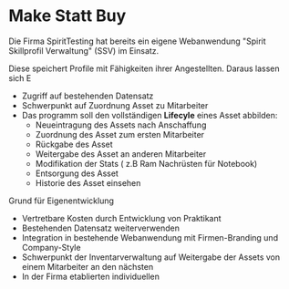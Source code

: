 Make Statt Buy
==============

Die Firma SpiritTesting hat bereits ein eigene Webanwendung "Spirit Skillprofil Verwaltung" (SSV) im Einsatz.

Diese speichert Profile mit Fähigkeiten ihrer Angestellten. Daraus lassen sich E


- Zugriff auf bestehenden Datensatz
- Schwerpunkt auf Zuordnung Asset zu Mitarbeiter
- Das programm soll den vollständigen **Lifecyle** eines Asset abbilden:
	- Neueintragung des Assets nach Anschaffung
	- Zuordnung des Asset zum ersten Mitarbeiter
	- Rückgabe des Asset
	- Weitergabe des Asset an anderen Mitarbeiter
	- Modifikation der Stats ( z.B Ram Nachrüsten für Notebook)
	- Entsorgung des Asset
	- Historie des Asset einsehen

Grund für Eigenentwicklung
- Vertretbare Kosten durch Entwicklung von Praktikant
- Bestehenden Datensatz weiterverwenden
- Integration in bestehende Webanwendung mit Firmen-Branding und Company-Style
- Schwerpunkt der Inventarverwaltung auf Weitergabe der Assets von einem Mitarbeiter an den nächsten
- In der Firma etablierten individuellen 
